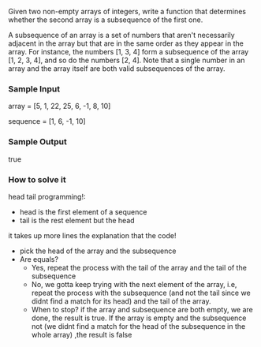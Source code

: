 Given two non-empty arrays of integers, write a function that determines whether the 
second array is a subsequence of the first one.

A subsequence of an array is a set of numbers that aren't necessarily adjacent in the 
array but that are in the same order as they appear in the array. For instance, 
the numbers \[1, 3, 4\] form a subsequence of the array \[1, 2, 3, 4\], and so do the 
numbers \[2, 4\]. Note that a single number in an array and the array itself are both valid 
subsequences of the array.

### Sample Input

array = [5, 1, 22, 25, 6, -1, 8, 10]

sequence = [1, 6, -1, 10]

### Sample Output

true

### How to solve it

head tail programming!:

 - head is the first element of a sequence
 - tail is the rest element but the head

it takes up more lines the explanation that the code!
 - pick the head of the array and the subsequence
 - Are equals?
    - Yes, repeat the process with the tail of the array 
   and the tail of the subsequence
    - No, we gotta keep trying with the next element of the array, i.e, 
   repeat the process with the subsequence (and not the tail since we didnt 
   find a match for its head) and the tail of the array. 
    - When to stop? if the array and subsequence are both empty,
   we are done, the result is true. If the array is empty and
   the subsequence not (we didnt find a match for the head of the subsequence 
   in the whole array)
   ,the result is false

